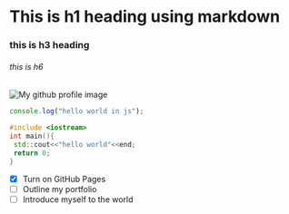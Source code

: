 # This is h1 heading using markdown
### this is h3 heading
###### this is h6
![My github profile image](https://graph.org/file/575968c2c865d9c95a954.jpg)
```javascript
console.log("hello world in js");
```
```cpp
#include <iostream>
int main(){
 std::cout<<"hello world"<<end;
 return 0;
}
```
- [x] Turn on GitHub Pages
- [ ] Outline my portfolio
- [ ] Introduce myself to the world
